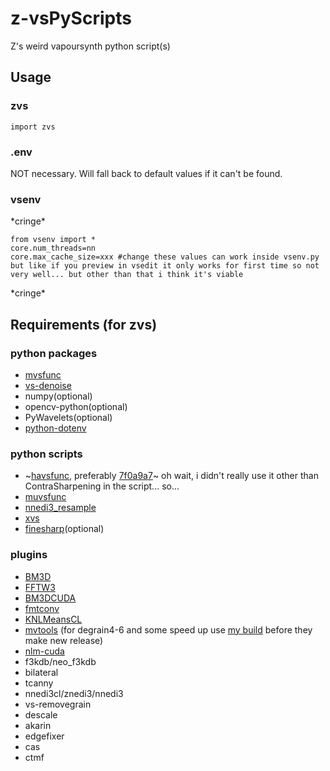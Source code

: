 # z-vsPyScripts

Z's weird vapoursynth python script(s)

## Usage

### zvs

`import zvs`

### .env

NOT necessary. Will fall back to default values if it can't be found.

### vsenv

\*cringe\*

```
from vsenv import *
core.num_threads=nn
core.max_cache_size=xxx #change these values can work inside vsenv.py but like if you preview in vsedit it only works for first time so not very well... but other than that i think it's viable
```

\*cringe\*

## Requirements (for zvs)

### python packages

-   [mvsfunc](https://github.com/HomeOfVapourSynthEvolution/mvsfunc)
-   [vs-denoise](https://github.com/Irrational-Encoding-Wizardry/vs-denoise)
-   numpy(optional)
-   opencv-python(optional)
-   PyWavelets(optional)
-   [python-dotenv](https://pypi.org/project/python-dotenv/)

### python scripts

-   ~[havsfunc](https://github.com/HomeOfVapourSynthEvolution/havsfunc), preferably [7f0a9a7](https://github.com/HomeOfVapourSynthEvolution/havsfunc/tree/7f0a9a7a37b60a05b9f408024d203e511e544a61)~ oh wait, i didn't really use it other than ContraSharpening in the script... so...
-   [muvsfunc](https://github.com/WolframRhodium/muvsfunc)
-   [nnedi3_resample](https://github.com/HomeOfVapourSynthEvolution/nnedi3_resample)
-   [xvs](https://github.com/xyx98/my-vapoursynth-script)
-   [finesharp](https://gist.github.com/4re/8676fd350d4b5b223ab9)(optional)

### plugins

-   [BM3D](https://github.com/HomeOfVapourSynthEvolution/VapourSynth-BM3D)
-   [FFTW3](http://www.fftw.org/install/windows.html)
-   [BM3DCUDA](https://github.com/WolframRhodium/VapourSynth-BM3DCUDA)
-   [fmtconv](https://github.com/EleonoreMizo/fmtconv)
-   [KNLMeansCL](https://github.com/AmusementClub/KNLMeansCL)
-   [mvtools](https://github.com/dubhater/vapoursynth-mvtools) (for degrain4-6 and some speed up use [my build](https://github.com/Mr-Z-2697/vapoursynth-mvtools/releases) before they make new release)
-   [nlm-cuda](https://github.com/AmusementClub/vs-nlm-cuda)
-   f3kdb/neo_f3kdb
-   bilateral
-   tcanny
-   nnedi3cl/znedi3/nnedi3
-   vs-removegrain
-   descale
-   akarin
-   edgefixer
-   cas
-   ctmf
